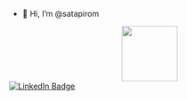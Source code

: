 - 👋 Hi, I’m @satapirom
<div id="header" align="center">
  <img src="https://assets-global.website-files.com/603c87adb15be3cb0b3ed9b5/61bf0b5c372eeeb5d44b6b5f_6.png" width="100"/>
</div>

<div id="badges">
  <a href="your-linkedin-URL">
    <img src="https://www.linkedin.com/in/satapirom-khawatthu-35a3821b1/" alt="LinkedIn Badge"/>
  </a>
</div>
